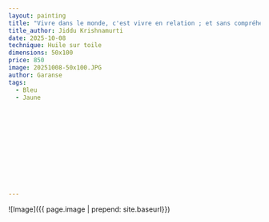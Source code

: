 ```yaml
---
layout: painting
title: "Vivre dans le monde, c'est vivre en relation ; et sans compréhension de cette relation, il ne peut y avoir de paix." 
title_author: Jiddu Krishnamurti  
date: 2025-10-08
technique: Huile sur toile
dimensions: 50x100
price: 850
image: 20251008-50x100.JPG
author: Garanse
tags:
  - Bleu 
  - Jaune
  
  
 
  
  
  
  
 
 
  
  
  
---
```

![Image]({{ page.image | prepend: site.baseurl}})

